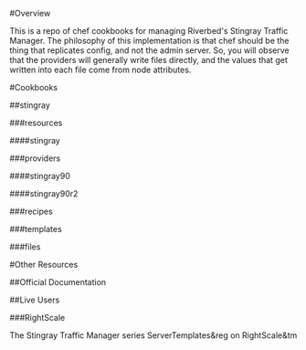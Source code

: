 #Overview

This is a repo of chef cookbooks for managing Riverbed's Stingray Traffic
Manager. The philosophy of this implementation is that chef should be the thing
that replicates config, and not the admin server.  So, you will observe that the
providers will generally write files directly, and the values that get written
into each file come from node attributes.

#Cookbooks

##stingray

###resources

####stingray

###providers

####stingray90

####stingray90r2

###recipes

###templates

###files

#Other Resources

##Official Documentation

##Live Users

###RightScale

The Stingray Traffic Manager series ServerTemplates&amp;reg on RightScale&amp;tm

